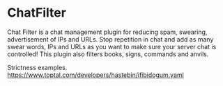 # ChatFilter
Chat Filter is a chat management plugin for reducing spam, swearing, advertisement of IPs and URLs. Stop repetition in chat and add as many swear words, IPs and URLs as you want to make sure your server chat is controlled! This plugin also filters books, signs, commands and anvils. 


Strictness examples.
https://www.toptal.com/developers/hastebin/ifibidogum.yaml
